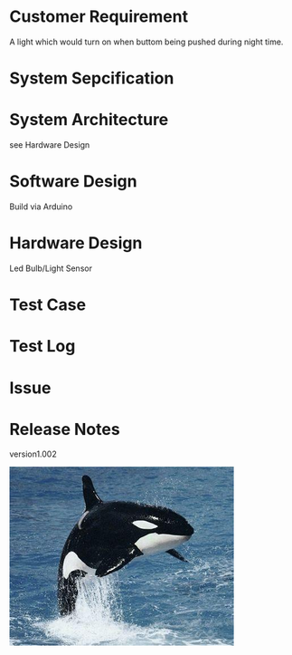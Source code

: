 # Customer Requirement
A light which would turn on when buttom being pushed during night time.

# System Sepcification


# System Architecture
see Hardware Design

# Software Design
Build via Arduino

# Hardware Design
Led Bulb/Light Sensor

# Test Case



# Test Log


# Issue



# Release Notes
version1.002

![image](https://github.com/pyqqc/IB-Computer-Science/blob/master/%E4%B8%8B%E8%BD%BD.jpg?raw=true)
